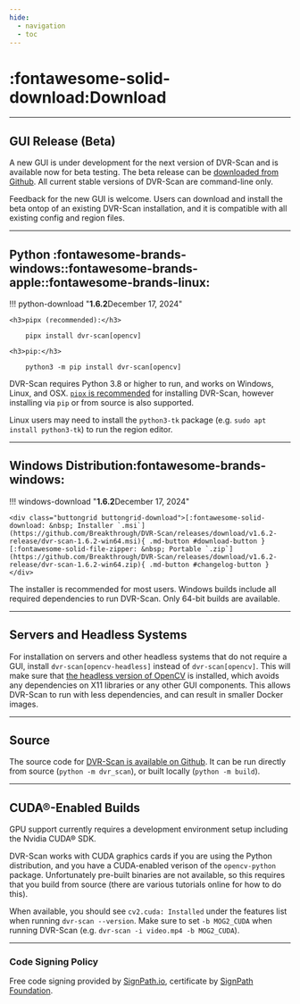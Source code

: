 ```yaml
---
hide:
  - navigation
  - toc
---
```



# :fontawesome-solid-download:Download

-------------------------------

## GUI Release (Beta)

A new GUI is under development for the next version of DVR-Scan and is available now for beta testing. The beta release can be [downloaded from Github](https://github.com/Breakthrough/DVR-Scan/releases/tag/v1.7-dev0). All current stable versions of DVR-Scan are command-line only.

Feedback for the new GUI is welcome. Users can download and install the beta ontop of an existing DVR-Scan installation, and it is compatible with all existing config and region files.

-------------------------------

## Python <span class="dvr-scan-download-icons">:fontawesome-brands-windows::fontawesome-brands-apple::fontawesome-brands-linux:</span>

!!! python-download "**1.6.2**<span class="dvr-scan-release-date">December 17, 2024</span>"

    <h3>pipx (recommended):</h3>

        pipx install dvr-scan[opencv]

    <h3>pip:</h3>

        python3 -m pip install dvr-scan[opencv]

DVR-Scan requires Python 3.8 or higher to run, and works on Windows, Linux, and OSX. [`pipx` is recommended](https://pipx.pypa.io/stable/installation/) for installing DVR-Scan, however installing via `pip` or from source is also supported.

Linux users may need to install the `python3-tk` package (e.g. `sudo apt install python3-tk`) to run the region editor.

-------------------------------

## Windows Distribution<span class="dvr-scan-download-icons">:fontawesome-brands-windows:</span>

!!! windows-download "**1.6.2**<span class="dvr-scan-release-date">December 17, 2024</span>"

    <div class="buttongrid buttongrid-download">[:fontawesome-solid-download: &nbsp; Installer `.msi`](https://github.com/Breakthrough/DVR-Scan/releases/download/v1.6.2-release/dvr-scan-1.6.2-win64.msi){ .md-button #download-button }[:fontawesome-solid-file-zipper: &nbsp; Portable `.zip`](https://github.com/Breakthrough/DVR-Scan/releases/download/v1.6.2-release/dvr-scan-1.6.2-win64.zip){ .md-button #changelog-button }</div>


The installer is recommended for most users.  Windows builds include all required dependencies to run DVR-Scan.  Only 64-bit builds are available.

-------------------------------

## Servers and Headless Systems

For installation on servers and other headless systems that do not require a GUI, install `dvr-scan[opencv-headless]` instead of `dvr-scan[opencv]`.  This will make sure that [the headless version of OpenCV](https://pypi.org/project/opencv-python-headless/) is installed, which avoids any dependencies on X11 libraries or any other GUI components.  This allows DVR-Scan to run with less dependencies, and can result in smaller Docker images.

-------------------------------

## Source

The source code for [DVR-Scan is available on Github](https://github.com/Breakthrough/DVR-Scan). It can be run directly from source (`python -m dvr_scan`), or built locally (`python -m build`).

-------------------------------


## CUDA®-Enabled Builds

GPU support currently requires a development environment setup including the Nvidia CUDA® SDK.

DVR-Scan works with CUDA graphics cards if you are using the Python distribution, and you have a CUDA-enabled verison of the `opencv-python` package. Unfortunately pre-built binaries are not available, so this requires that you build from source (there are various tutorials online for how to do this).

When available, you should see `cv2.cuda: Installed` under the features list when running `dvr-scan --version`. Make sure to set `-b MOG2_CUDA` when running DVR-Scan (e.g. `dvr-scan -i video.mp4 -b MOG2_CUDA`).

-------------------------------


<h3>Code Signing Policy</h3>

Free code signing provided by [SignPath.io](https://signpath.io/), certificate by [SignPath Foundation](https://signpath.org/).
